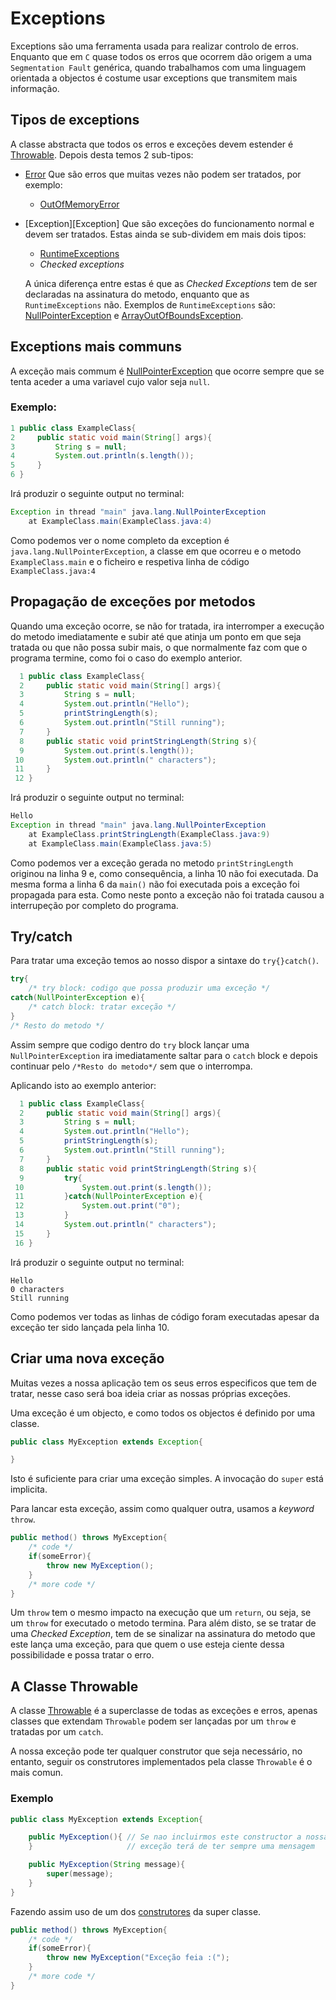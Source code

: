 # Exceptions

Exceptions são uma ferramenta usada para realizar controlo de erros. Enquanto que
em `C` quase todos os erros que ocorrem dão origem a uma `Segmentation Fault`
genérica, quando trabalhamos com uma linguagem orientada a objectos é costume
usar exceptions que transmitem mais informação.

## Tipos de exceptions
A classe abstracta que todos os erros e exceções devem estender é
[Throwable][ThrowableDocs]. Depois desta temos 2 sub-tipos:

* [Error][ErrorDocs] Que são erros que muitas vezes não podem ser tratados, por
    exemplo:
    * [OutOfMemoryError][OutOfMemoryDocs]
* [Exception][Exception] Que são exceções do funcionamento normal e devem ser
    tratados. Estas ainda se sub-dividem em mais dois tipos:
    * [RuntimeExceptions][RuntimeExceptions]
    * _Checked exceptions_  

    A única diferença entre estas é que as _Checked Exceptions_ tem de ser
    declaradas na assinatura do metodo, enquanto que as `RuntimeExceptions`
    não. Exemplos de `RuntimeExceptions` são:
    [NullPointerException][NullPointerDocs] e
    [ArrayOutOfBoundsException][ArrayOutOfBoundsDocs].

## Exceptions mais communs
A exceção mais commum é [NullPointerException][NullPointerDocs] que ocorre sempre
que se tenta aceder a uma variavel cujo valor seja `null`.

### Exemplo:
```Java
1 public class ExampleClass{
2     public static void main(String[] args){
3         String s = null;
4         System.out.println(s.length());
5     }
6 }
```
Irá produzir o seguinte output no terminal:
```Java
Exception in thread "main" java.lang.NullPointerException
    at ExampleClass.main(ExampleClass.java:4)
```
Como podemos ver o nome completo da exception é `java.lang.NullPointerException`,
a classe em que ocorreu e o metodo `ExampleClass.main` e o ficheiro e respetiva
linha de código `ExampleClass.java:4`

## Propagação de exceções por metodos
Quando uma exceção ocorre, se não for tratada, ira interromper a execução do
metodo imediatamente e subir até que atinja um ponto em que seja tratada ou que
não possa subir mais, o que normalmente faz com que o programa termine, como
foi o caso do exemplo anterior.

```Java
  1 public class ExampleClass{
  2     public static void main(String[] args){
  3         String s = null;
  4         System.out.println("Hello");
  5         printStringLength(s);
  6         System.out.println("Still running");
  7     }
  8     public static void printStringLength(String s){
  9         System.out.print(s.length());
 10         System.out.println(" characters");
 11     }
 12 }
```
Irá produzir o seguinte output no terminal:
```Java
Hello
Exception in thread "main" java.lang.NullPointerException
    at ExampleClass.printStringLength(ExampleClass.java:9)
    at ExampleClass.main(ExampleClass.java:5)
```

Como podemos ver a exceção gerada no metodo `printStringLength` originou na linha
9 e, como consequência, a linha 10 não foi executada. Da mesma forma a linha 6 da
 `main()` não foi executada pois a exceção foi propagada para esta. Como neste
ponto a exceção não foi tratada causou a interrupeção por completo do programa.

## Try/catch
Para tratar uma exceção temos ao nosso dispor a sintaxe do `try{}catch()`.
```Java
try{
    /* try block: codigo que possa produzir uma exceção */
catch(NullPointerException e){
    /* catch block: tratar exceção */
}
/* Resto do metodo */
```
Assim sempre que codigo dentro do `try` block lançar uma `NullPointerException`
ira imediatamente saltar para o `catch` block e depois continuar pelo `/*Resto do
metodo*/` sem que o interrompa.

Aplicando isto ao exemplo anterior:
```Java
  1 public class ExampleClass{
  2     public static void main(String[] args){
  3         String s = null;
  4         System.out.println("Hello");
  5         printStringLength(s);
  6         System.out.println("Still running");
  7     }
  8     public static void printStringLength(String s){
  9         try{
 10             System.out.print(s.length());
 11         }catch(NullPointerException e){
 12             System.out.print("0");
 13         }
 14         System.out.println(" characters");
 15     }
 16 }
```
Irá produzir o seguinte output no terminal:
```
Hello
0 characters
Still running
```
Como podemos ver todas as linhas de código foram executadas apesar da exceção ter
sido lançada pela linha 10.

## Criar uma nova exceção
Muitas vezes a nossa aplicação tem os seus erros especificos que tem de tratar,
nesse caso será boa ideia criar as nossas próprias exceções.

Uma exceção é um objecto, e como todos os objectos é definido por uma classe.

```Java
public class MyException extends Exception{

}
```
Isto é suficiente para criar uma exceção simples. A invocação do `super` está
implicita.

Para lancar esta exceção, assim como qualquer outra, usamos a _keyword_ `throw`.

```Java
public method() throws MyException{
    /* code */
    if(someError){
        throw new MyException();
    }
    /* more code */
}
```
Um `throw` tem o mesmo impacto na execução que um `return`, ou seja, se um
`throw` for executado o metodo termina. Para além disto, se se tratar de uma
_Checked Exception_, tem de se sinalizar na assinatura do metodo que este lança
uma exceção, para que quem o use esteja ciente dessa possibilidade e possa
tratar o erro.

## A Classe Throwable
A classe [Throwable][ThrowableDocs] é a superclasse de todas as exceções e erros,
apenas classes que extendam `Throwable` podem ser lançadas por um `throw` e
tratadas por um `catch`.

A nossa exceção pode ter qualquer construtor que seja necessário, no entanto,
seguir os construtores implementados pela classe `Throwable` é o mais comun.

### Exemplo
```Java
public class MyException extends Exception{

    public MyException(){ // Se nao incluirmos este constructor a nossa
    }                     // exceção terá de ter sempre uma mensagem

    public MyException(String message){
        super(message);
    }
}
```
Fazendo assim uso de um dos [construtores][ThrowableMessageConst] da super
classe.

```Java
public method() throws MyException{
    /* code */
    if(someError){
        throw new MyException("Exceção feia :(");
    }
    /* more code */
}
```

[NullPointerDocs]: https://docs.oracle.com/javase/8/docs/api/java/lang/NullPointerException.html
[ThrowableDocs]: https://docs.oracle.com/javase/8/docs/api/java/lang/Throwable.html
[ThrowableMessageConst]: https://docs.oracle.com/javase/8/docs/api/java/lang/Throwable.html#Throwable-java.lang.String-
[ErrorDocs]: https://docs.oracle.com/javase/8/docs/api/index.html?java/lang/Error.html
[OutOfMemoryDocs]: https://docs.oracle.com/javase/8/docs/api/index.html?java/lang/OutOfMemoryError.html
[RuntimeExceptions]: https://docs.oracle.com/javase/8/docs/api/java/lang/RuntimeException.html
[ArrayOutOfBoundsDocs]: https://docs.oracle.com/javase/8/docs/api/java/lang/ArrayIndexOutOfBoundsException.html
